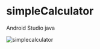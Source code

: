 # simpleCalculator
Android Studio java

![simplecalculator](https://user-images.githubusercontent.com/84887939/152309207-90cf0cb6-8f33-4ed1-9540-736b87006ddc.jpg)
